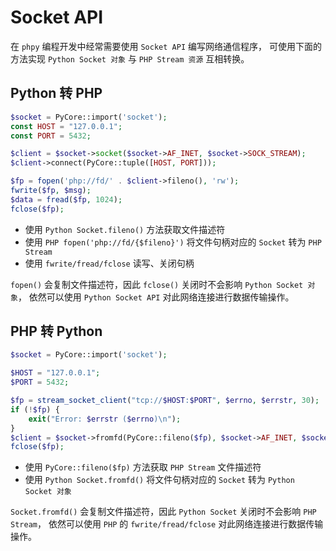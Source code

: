 Socket API
=====
在 `phpy` 编程开发中经常需要使用 `Socket API` 编写网络通信程序，
可使用下面的方法实现 `Python Socket 对象` 与 `PHP Stream 资源` 互相转换。 

Python 转 PHP
-----
```php
$socket = PyCore::import('socket');
const HOST = "127.0.0.1";
const PORT = 5432;

$client = $socket->socket($socket->AF_INET, $socket->SOCK_STREAM);
$client->connect(PyCore::tuple([HOST, PORT]));

$fp = fopen('php://fd/' . $client->fileno(), 'rw');
fwrite($fp, $msg);
$data = fread($fp, 1024);
fclose($fp);
```

- 使用 `Python Socket.fileno()` 方法获取文件描述符
- 使用 `PHP fopen('php://fd/{$fileno}')` 将文件句柄对应的 `Socket` 转为 `PHP Stream`
- 使用 `fwrite/fread/fclose` 读写、关闭句柄

`fopen()` 会复制文件描述符，因此 `fclose()` 关闭时不会影响 `Python Socket 对象`，
依然可以使用 `Python Socket API` 对此网络连接进行数据传输操作。

PHP 转 Python
----
```php
$socket = PyCore::import('socket');

$HOST = "127.0.0.1";
$PORT = 5432;

$fp = stream_socket_client("tcp://$HOST:$PORT", $errno, $errstr, 30);
if (!$fp) {
    exit("Error: $errstr ($errno)\n");
}
$client = $socket->fromfd(PyCore::fileno($fp), $socket->AF_INET, $socket->SOCK_STREAM);
fclose($fp);
```

- 使用 `PyCore::fileno($fp)` 方法获取 `PHP Stream` 文件描述符
- 使用 `Python Socket.fromfd()` 将文件句柄对应的 `Socket` 转为 `Python Socket 对象`

`Socket.fromfd()` 会复制文件描述符，因此 `Python Socket` 关闭时不会影响 `PHP Stream`，
依然可以使用 `PHP` 的  `fwrite/fread/fclose` 对此网络连接进行数据传输操作。
